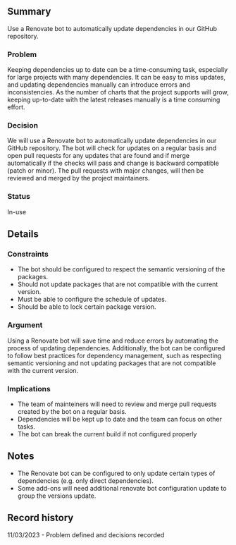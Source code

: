## Summary

Use a Renovate bot to automatically update dependencies in our GitHub repository.

### Problem

Keeping dependencies up to date can be a time-consuming task, especially for large projects with many dependencies. It can be easy to miss updates, and updating dependencies manually can introduce errors and inconsistencies. As the number of charts that the project supports will grow,
keeping up-to-date with the latest releases manually is a time consuming effort.

### Decision

We will use a Renovate bot to automatically update dependencies in our GitHub repository. The bot will check for updates on a regular basis and open pull requests for any updates that are found and if merge automatically if the checks will pass and change is backward compatible (patch or minor). The pull requests with major changes, will then be reviewed and merged by the project maintainers.

### Status

In-use

## Details

### Constraints

* The bot should be configured to respect the semantic versioning of the packages.
* Should not update packages that are not compatible with the current version.
* Must be able to configure the schedule of updates.
* Should be able to lock certain package version.

### Argument

Using a Renovate bot will save time and reduce errors by automating the process of updating dependencies. Additionally, the bot can be configured to follow best practices for dependency management, such as respecting semantic versioning and not updating packages that are not compatible with the current version.

### Implications

* The team of mainteiners will need to review and merge pull requests created by the bot on a regular basis.
* Dependencies will be kept up to date and the team can focus on other tasks.
* The bot can break the current build if not configured properly

## Notes
* The Renovate bot can be configured to only update certain types of dependencies (e.g. only direct dependencies).
* Some add-ons will need additional renovate bot configuration update to group the versions update.

## Record history
11/03/2023 - Problem defined and decisions recorded